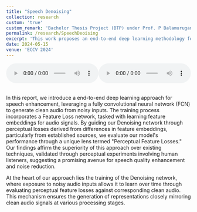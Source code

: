 ```yaml
---
title: "Speech Denoising"
collection: research
custom: 'true'
custom_remark: 'Bachelor Thesis Project (BTP) under Prof. P Balamurugan'
permalink: /research/SpeechDeoising
excerpt: 'This work proposes an end-to-end deep learning methodology for speech enhancement, employing a fully convolutional neural network (FCN) guided by perceptual feature losses for generating clean audio from noisy inputs. The approach emphasizes the training of the Denoising network to preserve intricate details at multiple layers through another network, FeatureLoss Net'
date: 2024-05-15
venue: 'ECCV 2024'
---
```


<style>

/* Style the counter cards */
.card {
<!--   box-shadow: 0 4px 8px 0 rgba(0, 0, 0, 0.2); /* this adds the "card" effect */ -->
  padding: 16px;
<!--   text-align: center; -->
<!--   background-color: #f1f1f1; -->
}

a:link {
  text-decoration: none;
}
</style>


<div class="card" style="display: flex;">
  <audio controls style="width: 50%;">
    <source src="/mp3files/noisy1.mp4" type="audio/mp3">
    Your browser does not support the audio tag.
  </audio>
  
  <audio controls style="width: 50%;">
    <source src="/mp3files/clean1.mp4" type="audio/mp3">
    Your browser does not support the audio tag.
  </audio>
</div>
<br>

In this report, we introduce a end-to-end deep learning approach for speech enhancement, leveraging a fully convolutional neural network (FCN) to generate clean audio from noisy inputs. The training process incorporates a Feature Loss network, tasked with learning feature embeddings for audio signals. By guiding our Denoising network through perceptual losses derived from differences in feature embeddings, particularly from established sources, we evaluate our model's performance through a unique lens termed "Perceptual Feature Losses." Our findings affirm the superiority of this approach over existing techniques, validated through perceptual experiments involving human listeners, suggesting a promising avenue for speech quality enhancement and noise reduction.

At the heart of our approach lies the training of the Denoising network, where exposure to noisy audio inputs allows it to learn over time through evaluating perceptual feature losses against corresponding clean audio. This mechanism ensures the generation of representations closely mirroring clean audio signals at various processing stages.